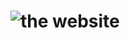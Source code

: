 # ![the website](https://user-images.githubusercontent.com/93194522/150822018-ad8bdf1d-477b-4dcc-9129-449cb1554577.png)
